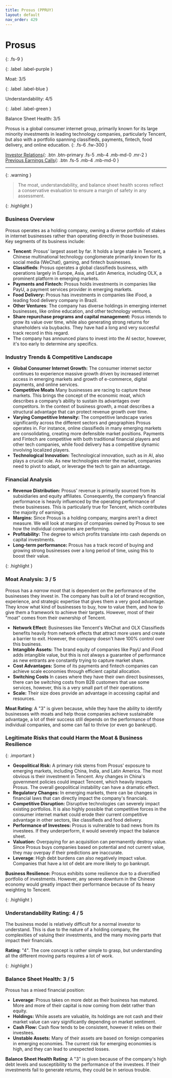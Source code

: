 ```yaml
---
title: Prosus (PPRUY)
layout: default
nav_order: 429
---
```


# Prosus
{: .fs-9 }

{: .label .label-purple }

Moat: 3/5

{: .label .label-blue }

Understandability: 4/5

{: .label .label-green }

Balance Sheet Health: 3/5

Prosus is a global consumer internet group, primarily known for its large minority investments in leading technology companies, particularly Tencent, but also with a portfolio spanning classifieds, payments, fintech, food delivery, and online education.
{: .fs-6 .fw-300 }

[Investor Relations](https://www.google.com/search?q=PPRUY+investor+relations){: .btn .btn-primary .fs-5 .mb-4 .mb-md-0 .mr-2 }
[Previous Earnings Calls](https://discountingcashflows.com/company/PPRUY/transcripts/){: .btn .fs-5 .mb-4 .mb-md-0 }

---

{: .warning }
>The moat, understandability, and balance sheet health scores reflect a conservative evaluation to ensure a margin of safety in any assessment.



{: .highlight }
### Business Overview

Prosus operates as a holding company, owning a diverse portfolio of stakes in internet businesses rather than operating directly in those businesses. Key segments of its business include:

*   **Tencent**: Prosus' largest asset by far. It holds a large stake in Tencent, a Chinese multinational technology conglomerate primarily known for its social media (WeChat), gaming, and fintech businesses. 
*   **Classifieds**: Prosus operates a global classifieds business, with operations largely in Europe, Asia, and Latin America, including OLX, a prominent platform in emerging markets. 
*   **Payments and Fintech:** Prosus holds investments in companies like PayU, a payment services provider in emerging markets. 
*   **Food Delivery:** Prosus has investments in companies like iFood, a leading food delivery company in Brazil.
*   **Other Ventures**: The company has diverse holdings in emerging internet businesses, like online education, and other technology ventures.
* **Share repurchase programs and capital management:** Posus intends to grow its value over time, while also generating strong returns for shareholders via buybacks. They have had a long and very succesful track record in this regard.
*   The company has announced plans to invest into the AI sector, however, it's too early to determine any specifics.

### Industry Trends & Competitive Landscape

* **Global Consumer Internet Growth:** The consumer internet sector continues to experience massive growth driven by increased internet access in emerging markets and growth of e-commerce, digital payments, and online services.
*  **Competitive Moats** Many businesses are racing to capture these markets. This brings the concept of the economic moat, which describes a company’s ability to sustain its advantages over competitors. In the context of business growth, a moat describes a structural advantage that can protect revenue growth over time.
*   **Varying Competitive Intensity:** The competitive landscape varies significantly across the different sectors and geographies Prosus operates in. For instance, online classifieds in many emerging markets are consolidating, creating more defensible market positions. Payments and Fintech are competitive with both traditional financial players and other tech companies, while food delivery has a competitive dynamic involving localized players. 
*   **Technological Innovation:** Technological innovation, such as in AI, also plays a crucial role. As new technologies enter the market, companies need to pivot to adapt, or leverage the tech to gain an advantage.

### Financial Analysis

*   **Revenue Distribution:** Prosus' revenue is primarily sourced from its subsidiaries and equity affiliates. Consequently, the company’s financial performance is heavily influenced by the operating performance of these businesses. This is particularly true for Tencent, which contributes the majority of earnings.
*   **Margins:** Since Prosus is a holding company, margins aren't a direct measure. We will look at margins of companies owned by Prosus to see how the individual companies are performing.
*   **Profitability:** The degree to which profits translate into cash depends on capital investments.
*  **Long-term performance:** Prosus has a track record of buying and growing strong businesses over a long period of time, using this to boost their value.

{: .highlight }
### Moat Analysis: 3 / 5

Prosus has a *narrow moat* that is dependent on the performance of the businesses they invest in.  The company has built a lot of brand recognition, experience, and strategic expertise that gives them a very good advantage. They know what kind of businesses to buy, how to value them, and how to give them a framework to achieve their targets. However, most of their "moat" comes from their ownership of Tencent.
*   **Network Effect**: Businesses like Tencent's WeChat and OLX Classifieds benefits heavily from network effects that attract more users and create a barrier to exit. However, the company doesn't have 100% control over this business.
*   **Intangible Assets:** The brand equity of companies like PayU and iFood adds intangible value, but this is not always a guarantee of performance as new entrants are constantly trying to capture market share.
*   **Cost Advantages:** Some of its payments and fintech companies can achieve scale economies through efficient capital allocation.
*    **Switching Costs** In cases where they have their own direct businesses, there can be switching costs from B2B customers that use some services, however, this is a very small part of their operations.
*   **Scale:** Their size does provide an advantage in accessing capital and resources.

**Moat Rating**:
A "3" is given because, while they have the ability to identify businesses with moats and help those companies achieve sustainable advantage, a lot of their success still depends on the performance of those individual companies, and some can fail to thrive (or even go bankrupt).

### Legitimate Risks that could Harm the Moat & Business Resilience

{: .important }
*   **Geopolitical Risk:**   A primary risk stems from Prosus' exposure to emerging markets, including China, India, and Latin America. The most obvious is their investment in Tencent. Any changes in China's government policies could impact Tencent, which heavily impacts Prosus. The overall geopolitical instability can have a dramatic effect.
*   **Regulatory Changes:** In emerging markets, there can be changes in financial laws that can directly impact the company's financials.
*   **Competitive Disruption:**  Disruptive technologies can severely impact existing portfolios. It is also highly possible that competitive forces in the consumer internet market could erode their current competitive advantage in other sectors, like classifieds and food delivery. 
*  **Performance of Investees:** Prosus is vulnerable to bad news from its investees. If they underperform, it would severely impact the balance sheet.
*   **Valuation:** Overpaying for an acquisition can permanently destroy value. Since Prosus buys companies based on potential and not current value, they may overpay if their predictions are inaccurate.
*   **Leverage**: High debt burdens can also negatively impact value. Companies that have a lot of debt are more likely to go bankrupt.

**Business Resilience:**
Prosus exhibits some resilience due to a diversified portfolio of investments. However, any severe downturn in the Chinese economy would greatly impact their performance because of its heavy weighting to Tencent.

{: .highlight }
### Understandability Rating: 4 / 5

The business model is relatively difficult for a normal investor to understand. This is due to the nature of a holding company, the complexities of valuing their investments, and the many moving parts that impact their financials.

**Rating**: "4". The core concept is rather simple to grasp, but understanding all the different moving parts requires a lot of work.

{: .highlight }
### Balance Sheet Health: 3 / 5

Prosus has a mixed financial position:
*   **Leverage**: Prosus takes on more debt as their business has matured. More and more of their capital is now coming from debt rather than equity.
*   **Holdings:** While assets are valuable, its holdings are not cash and their market value can vary significantly depending on market sentiment.
*   **Cash Flow:** Cash flow tends to be consistent, however it relies on their investees. 
*   **Unstable Assets:** Many of their assets are based on foreign companies in emerging economies. The current risk for emerging economies is high, and they can lead to unexpected losses. 

**Balance Sheet Health Rating**:
A "3" is given because of the company's high debt levels and susceptibility to the performance of the investees. If their investments fail to generate returns, they could be in serious trouble.
